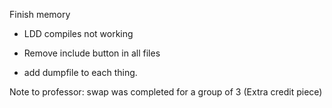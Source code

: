 Finish memory
- LDD compiles not working



- Remove include button in all files
- add dumpfile to each thing.


Note to professor:
swap was completed for a group of 3 (Extra credit piece)

